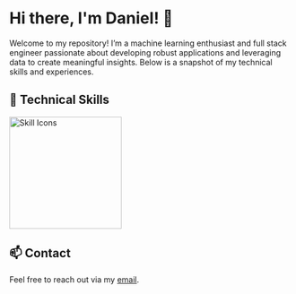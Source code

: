 # Hi there, I'm Daniel! 👋 

Welcome to my repository! I’m a machine learning enthusiast and full stack engineer passionate about developing robust applications and leveraging data to create meaningful insights. Below is a snapshot of my technical skills and experiences.

## 🔧 Technical Skills

<picture>
  <img height="200" src="https://skillicons.dev/icons?i=py,java,r,dart,flutter,html,css,swift,js,ts,pytorch,tensorflow,flutter,firebase,flask,deno,postgresql,supabase,gcp,docker&theme=dark&perline=4" alt="Skill Icons" />
</picture>

## 📫 Contact
Feel free to reach out via my [email](mailto:danielkua888@live.com).
